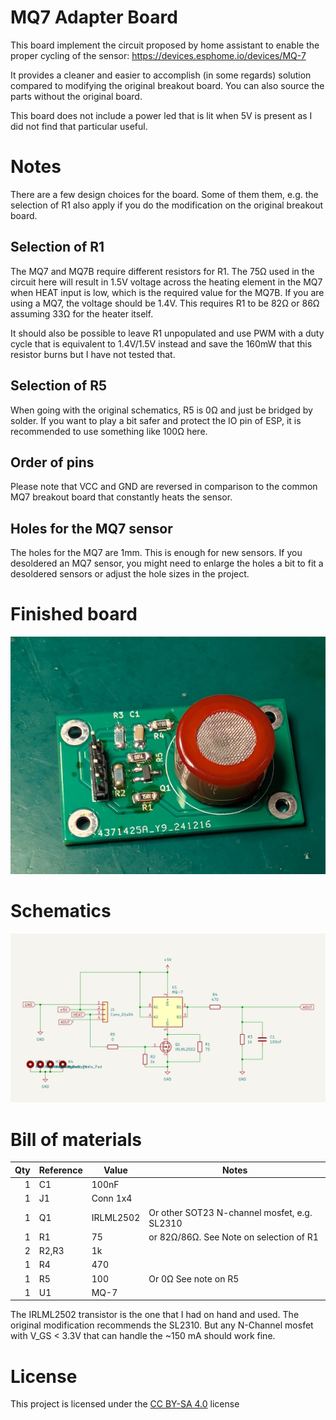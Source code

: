 MQ7 Adapter Board
=================

This board implement the circuit proposed by home assistant to enable the
proper cycling of the sensor: https://devices.esphome.io/devices/MQ-7

It provides a cleaner and easier to accomplish (in some regards) solution
compared to modifying the original breakout board. You can also source
the parts without the original board.

This board does not include a power led that is lit when 5V is present
as I did not find that particular useful. 

Notes
=====

There are a few design choices for the board. Some of them them, e.g. 
the selection of R1 also apply if you do the modification on the
original breakout board.

Selection of R1
---------------
The MQ7 and MQ7B require different resistors for R1. The 75Ω used in the 
circuit here will result in 1.5V voltage across the heating element in the 
MQ7 when HEAT input is low, which is the required value for the MQ7B. If 
you are using a MQ7, the voltage should be 1.4V. This requires R1 to be 82Ω
or 86Ω assuming 33Ω for the heater itself.

It should also be possible to leave R1 unpopulated and use PWM with a duty
cycle that is equivalent to 1.4V/1.5V instead and save the 160mW that this
resistor burns but I have not tested that.

Selection of R5
---------------
When going with the original schematics, R5 is 0Ω and just be bridged
by solder.  If you want to play a bit safer and protect the IO pin of
ESP, it is recommended to use something like 100Ω here.

Order of pins
------------
Please note that VCC and GND are reversed in comparison to the common MQ7
breakout board that constantly heats the sensor.

Holes for the MQ7 sensor
------------------------
The holes for the MQ7 are 1mm. This is enough for new sensors. If you 
desoldered an MQ7 sensor, you might need to enlarge the holes a bit to
fit a desoldered sensors or adjust the hole sizes in the project.

Finished board
==============
![image](img/mq7_adapter.jpg)

Schematics
==========
![image](img/schematics.png)

Bill of materials
=================

| Qty | Reference | Value     | Notes                                        |
|----:|-----------|-----------|----------------------------------------------|
|   1 | C1        | 100nF     |                                              |
|   1 | J1        | Conn 1x4  |                                              |
|   1 | Q1        | IRLML2502 | Or other SOT23 N-channel mosfet, e.g. SL2310 |
|   1 | R1        | 75        | or 82Ω/86Ω. See Note on selection of R1      |
|   2 | R2,R3     | 1k        |                                              |
|   1 | R4        | 470       |                                              |
|   1 | R5        | 100       | Or 0Ω See note on R5                         | 
|   1 | U1        | MQ-7      |                                              |



The IRLML2502 transistor is the one that I had on hand and used. The original
modification recommends the SL2310. But any N-Channel mosfet with V_GS < 3.3V
that can handle the ~150 mA should work fine.

License
=======
This project is licensed under the 
[CC BY-SA 4.0](https://creativecommons.org/licenses/by-sa/4.0/) license